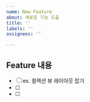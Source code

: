 ```yaml
---
name: New Feature
about: 새로운 기능 도출
title: ''
labels: ''
assignees: ''

---
```


## Feature 내용 
- [ ] ex. 컬렉션 뷰 레이아웃 잡기
- [ ]
- [ ]
